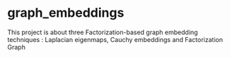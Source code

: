 # graph_embeddings
This project is about three Factorization-based graph embedding techniques : Laplacian eigenmaps, Cauchy embeddings and Factorization Graph
